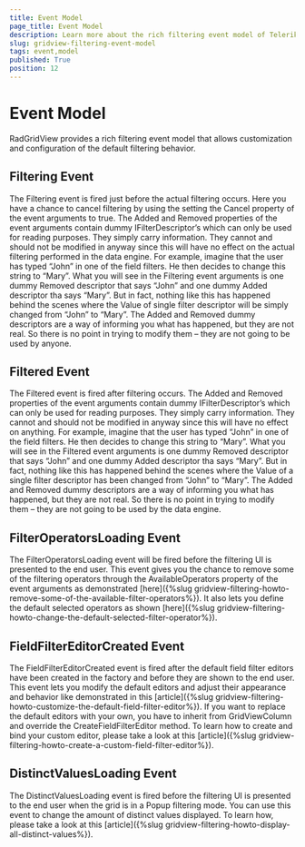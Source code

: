 ```yaml
---
title: Event Model
page_title: Event Model
description: Learn more about the rich filtering event model of Telerik's WPF DataGrid that allows customization and configuration of the default filtering behavior.
slug: gridview-filtering-event-model
tags: event,model
published: True
position: 12
---
```


# Event Model

RadGridView provides a rich filtering event model that allows customization and configuration of the default filtering behavior.

## Filtering Event

The Filtering event is fired just before the actual filtering occurs. Here you have a chance to cancel filtering by using the setting the Cancel property of the event arguments to true. The Added and Removed properties of the event arguments contain dummy IFilterDescriptor’s which can only be used for reading purposes. They simply carry information. They cannot and should not be modified in anyway since this will have no effect on the actual filtering performed in the data engine. For example, imagine that the user has typed “John” in one of the field filters. He then decides to change this string to “Mary”. What you will see in the Filtering event arguments is one dummy Removed descriptor that says “John” and one dummy Added descriptor tha says “Mary”. But in fact, nothing like this has happened behind the scenes where the Value of single filter descriptor will be simply changed from “John” to “Mary”. The Added and Removed dummy descriptors are a way of informing you what has happened, but they are not real. So there is no point in trying to modify them – they are not going to be used by anyone.

## Filtered Event

The Filtered event is fired after filtering occurs. The Added and Removed properties of the event arguments contain dummy IFilterDescriptor’s which can only be used for reading purposes. They simply carry information. They cannot and should not be modified in anyway since this will have no effect on anything. For example, imagine that the user has typed “John” in one of the field filters. He then decides to change this string to “Mary”. What you will see in the Filtered event arguments is one dummy Removed descriptor that says “John” and one dummy Added descriptor tha says “Mary”. But in fact, nothing like this has happened behind the scenes where the Value of a single filter descriptor has been changed from “John” to “Mary”. The Added and Removed dummy descriptors are a way of informing you what has happened, but they are not real. So there is no point in trying to modify them – they are not going to be used by the data engine.

## FilterOperatorsLoading Event

The FilterOperatorsLoading event will be fired before the filtering UI is presented to the end user. This event gives you the chance to remove some of the filtering operators through the AvailableOperators property of the event arguments as demonstrated [here]({%slug gridview-filtering-howto-remove-some-of-the-available-filter-operators%}). It also lets you define the default selected operators as shown [here]({%slug gridview-filtering-howto-change-the-default-selected-filter-operator%}).

## FieldFilterEditorCreated Event

The FieldFilterEditorCreated event is fired after the default field filter editors have been created in the factory and before they are shown to the end user. This event lets you modify the default editors and adjust their appearance and behavior like demonstrated in this [article]({%slug gridview-filtering-howto-customize-the-default-field-filter-editor%}). If you want to replace the default editors with your own, you have to inherit from GridViewColumn and override the CreateFieldFilterEditor method. To learn how to create and bind your custom editor, please take a look at this [article]({%slug gridview-filtering-howto-create-a-custom-field-filter-editor%}).

## DistinctValuesLoading Event

The DistinctValuesLoading event is fired before the filtering UI is presented to the end user when the grid is in a Popup filtering mode. You can use this event to change the amount of distinct values displayed. To learn how, please take a look at this [article]({%slug gridview-filtering-howto-display-all-distinct-values%}).
